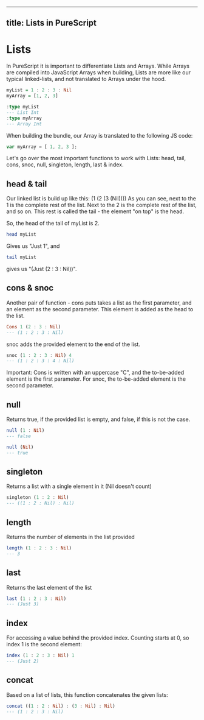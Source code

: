 ---
title: Lists in PureScript 
----

# Lists 

In PureScript it is important to differentiate Lists and Arrays. 
While Arrays are compiled into JavaScript Arrays when building, Lists are more like our 
typical linked-lists, and not translated to Arrays under the hood. 

```haskell
myList = 1 : 2 : 3 : Nil
myArray = [1, 2, 3]
```

```haskell 
:type myList 
--- List Int 
:type myArray 
--- Array Int 
```
When building the bundle, our Array is translated to the following JS code: 
```javascript 
var myArray = [ 1, 2, 3 ];
```

Let's go over the most important functions to work with Lists:
head, tail, cons, snoc, null, singleton, length, last & index. 


## head & tail 
Our linked list is build up like this: 
(1 (2 (3 (Nil))))
As you can see, next to the 1 is the complete rest of the list. Next to the 2 is the complete rest of the list, and so on. 
This rest is called the tail - the element "on top" is the head. 

So, the head of the tail of myList is 2. 

```haskell
head myList
```
Gives us "Just 1", and 

```haskell 
tail myList 
```
gives us "(Just (2 : 3 : Nil))". 

## cons & snoc 

Another pair of function - cons puts takes a list as the first parameter, and an element as the second parameter. 
This element is added as the head to the list. 

```haskell 
Cons 1 (2 : 3 : Nil) 
--- (1 : 2 : 3 : Nil)
```

snoc adds the provided element to the end of the list. 
```haskell 
snoc (1 : 2 : 3 : Nil) 4 
--- (1 : 2 : 3 : 4 : Nil)
```

Important: Cons is written with an uppercase "C", and the to-be-added element is the first parameter. 
For snoc, the to-be-added element is the second parameter. 

## null 

Returns true, if the provided list is empty, and false, if this is not the case. 

```haskell 
null (1 : Nil)
--- false 
```

```haskell 
null (Nil)
--- true
```

## singleton 
Returns a list with a single element in it (Nil doesn't count)

```haskell
singleton (1 : 2 : Nil) 
--- ((1 : 2 : Nil) : Nil)
```

## length 

Returns the number of elements in the list provided

```haskell 
length (1 : 2 : 3 : Nil)
--- 3
```

## last 

Returns the last element of the list

```haskell 
last (1 : 2 : 3 : Nil)  
--- (Just 3)
```

## index 
For accessing a value behind the provided index. Counting starts at 0, so index 1 is the second element: 

```haskell
index (1 : 2 : 3 : Nil) 1 
--- (Just 2)
```

## concat 

Based on a list of lists, this function concatenates the given lists: 

```haskell 
concat ((1 : 2 : Nil) : (3 : Nil) : Nil) 
--- (1 : 2 : 3 : Nil)
```